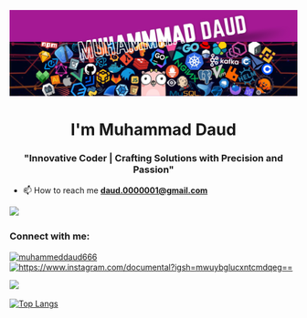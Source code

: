 ![MasterHead](https://github.com/MuhammedDaud/MuhammedDaud/blob/main/Dark%20Blue%20Purple%20Modern%20Digital%20Marketing%20Linkedin%20Article%20Cover%20Image.jpg?raw=true)
<h1 align="center"> I'm Muhammad Daud</h1>
<h3 align="center">"Innovative Coder | Crafting Solutions with Precision and Passion"</h3>

- 📫 How to reach me **daud.0000001@gmail.com**
  

<img align="centre" height="200" src="https://media1.giphy.com/media/v1.Y2lkPTc5MGI3NjExbTN5OW15b25uMWExYjhwdDN6YnIyajEzNWl5cWM2dzdyazZrYW0wOSZlcD12MV9pbnRlcm5hbF9naWZfYnlfaWQmY3Q9Zw/o2KLYPem407CM/giphy.webp"  />

<h3 align="left">Connect with me:</h3>
<p align="left">
<a href="https://linkedin.com/in/muhammeddaud666" target="blank"><img align="center" src="https://raw.githubusercontent.com/rahuldkjain/github-profile-readme-generator/master/src/images/icons/Social/linked-in-alt.svg" alt="muhammeddaud666" height="30" width="40" /></a>
<a href="https://instagram.com/https://www.instagram.com/documental?igsh=mwuybglucxntcmdqeg==" target="blank"><img align="center" src="https://raw.githubusercontent.com/rahuldkjain/github-profile-readme-generator/master/src/images/icons/Social/instagram.svg" alt="https://www.instagram.com/documental?igsh=mwuybglucxntcmdqeg==" height="30" width="40" /></a>
</p>

<div> <a href="https://github.com/MuhammedDaud" target="_blank"><img src="https://img.shields.io/badge/GitHub-100000?style=for-the-badge&logo=github&logoColor=white" target="_blank"></a>


[![Top Langs](https://github-readme-stats.vercel.app/api/top-langs/?username=MuhammedDaud)](https://github.com/anuraghazra/github-readme-stats)
